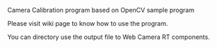 Camera Calibration program based on OpenCV sample program

Please visit wiki page to know how to use the program.
   
You can directory use the output file to Web Camera RT components.
   
